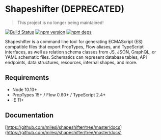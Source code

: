 # Shapeshifter (DEPRECATED)

> This project is no longer being maintained!

[![Build Status](https://github.com/milesj/shapeshifter/workflows/Build/badge.svg)](https://github.com/milesj/shapeshifter/actions?query=branch%3Amaster)
[![npm version](https://badge.fury.io/js/shapeshifter.svg)](https://www.npmjs.com/package/shapeshifter)
[![npm deps](https://david-dm.org/milesj/shapeshifter.svg?path=packages/core)](https://www.npmjs.com/package/shapeshifter)

Shapeshifter is a command line tool for generating ECMAScript (ES) compatible files that export
PropTypes, Flow aliases, and TypeScript interfaces, as well as relation schema classes from JS,
JSON, GraphQL, or YAML schematic files. Schematics can represent database tables, API endpoints,
data structures, resources, internal shapes, and more.

## Requirements

- Node 10.10+
- PropTypes 15+ / Flow 0.60+ / TypeScript 2.4+
- IE 11+

## Documentation

[https://github.com/milesj/shapeshifter/tree/master/docs](https://github.com/milesj/shapeshifter/tree/master/docs)

